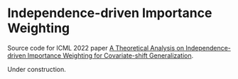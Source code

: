 # Independence-driven Importance Weighting
Source code for ICML 2022 paper [A Theoretical Analysis on Independence-driven Importance Weighting for Covariate-shift Generalization](https://arxiv.org/abs/2111.02355).

Under construction.
